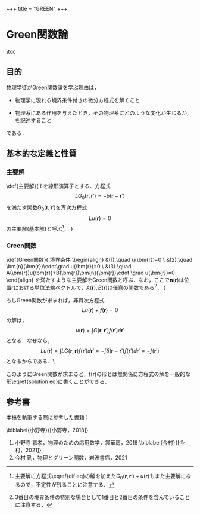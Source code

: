 +++
title = "GREEN"
+++

# Green関数論

\toc

## 目的

物理学徒がGreen関数論を学ぶ理由は，

* 物理学に現れる境界条件付きの微分方程式を解くこと

* 物理系にある作用を与えたとき，その物理系にどのような変化が生じるか，を記述すること

である．

## 基本的な定義と性質

### 主要解

\def{主要解}{
    $L$を線形演算子とする．方程式
    $$
    LG_0(\bm{r},\bm{r}')=-\delta(\bm{r}-\bm{r}')
    $$
    を満たす関数$G_0(\bm{r},\bm{r}')$を斉次方程式
    $$\label{dif eq}
    Lu(\bm{r})=0
    $$
    の主要解(基本解)と呼ぶ[^1]．
}

[^1]: 主要解に方程式\eqref{dif eq}の解を加えた$G_0(\bm{r},\bm{r}')+u(\bm{r})$もまた主要解になるので，不定性が残ることに注意する．

### Green関数

\def{Green関数}{
    境界条件
    \begin{align}
    &(1).\quad u(\bm{r})=0
    \\
    &(2).\quad \bm{n}(\bm{r})\cdot\grad u(\bm{r})=0
    \\
    &(3).\quad A(\bm{r})u(\bm{r})+B(\bm{r})\bm{n}(\bm{r})\cdot \grad u(\bm{r})=0
    \end{align}
    を満たすような主要解をGreen関数と呼ぶ．なお，ここで$\bm{n}(\bm{r})$は位置$\bm{r}$における単位法線ベクトルで，$A(\bm{r}),B(\bm{r})$は任意の関数である[^2]．
}

[^2]: 3番目の境界条件の特別な場合として1番目と2番目の条件を含んでいることに注意する．


もしGreen関数が求まれば，非斉次方程式
$$
Lu(\bm{r})+f(\bm{r})=0
$$
の解は，
$$\label{solution eq}
u(\bm{r})=\int G(\bm{r},\bm{r}')f(\bm{r}')\dd{\bm{r}'}
$$
となる．なぜなら，
$$
Lu(\bm{r})=\int LG(\bm{r},\bm{r})f(\bm{r}')\dd{\bm{r}'}=-\int \delta(\bm{r}-\bm{r}')f(\bm{r}')\dd{\bm{r}'}=-f(\bm{r}')
$$
となるからである．\\

このようにGreen関数が求まると，$f(\bm{r})$の形とは無関係に方程式の解を一般的な形\eqref{solution eq}に書くことができる．


















## 参考書

本稿を執筆する際に参考した書籍：

\biblabel{小野寺}{[小野寺，2018]}
1. 小野寺 嘉孝，物理のための応用数学，裳華房，2018
\biblabel{今村}{[今村，2021]}
2. 今村 勤，物理とグリーン関数，岩波書店，2021